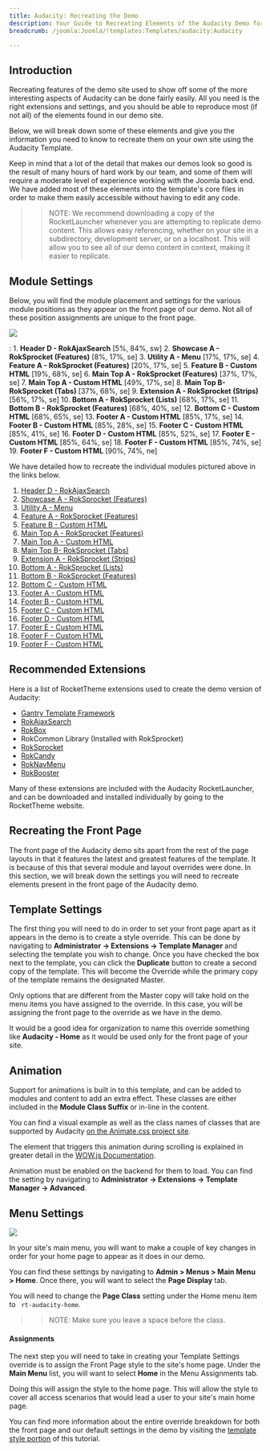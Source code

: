 ```yaml
---
title: Audacity: Recreating the Demo
description: Your Guide to Recreating Elements of the Audacity Demo for Joomla
breadcrumb: /joomla:Joomla/!templates:Templates/audacity:Audacity

---
```


Introduction
-----

Recreating features of the demo site used to show off some of the more interesting aspects of Audacity can be done fairly easily. All you need is the right extensions and settings, and you should be able to reproduce most (if not all) of the elements found in our demo site.

Below, we will break down some of these elements and give you the information you need to know to recreate them on your own site using the Audacity Template.

Keep in mind that a lot of the detail that makes our demos look so good is the result of many hours of hard work by our team, and some of them will require a moderate level of experience working with the Joomla back end. We have added most of these elements into the template's core files in order to make them easily accessible without having to edit any code.

>> NOTE: We recommend downloading a copy of the RocketLauncher whenever you are attempting to replicate demo content. This allows easy referencing, whether on your site in a subdirectory, development server, or on a localhost. This will allow you to see all of our demo content in context, making it easier to replicate.

Module Settings
-----

Below, you will find the module placement and settings for the various module positions as they appear on the front page of our demo. Not all of these position assignments are unique to the front page.

![](assets/audacity2.jpeg)

:   1. **Header D - RokAjaxSearch** [5%, 84%, sw]
    2. **Showcase A - RokSprocket (Features)** [8%, 17%, se]
    3. **Utility A - Menu** [17%, 17%, se]
    4. **Feature A - RokSprocket (Features)** [20%, 17%, se]
    5. **Feature B - Custom HTML** [19%, 68%, se]
    6. **Main Top A - RokSprocket (Features)** [37%, 17%, se]
    7. **Main Top A - Custom HTML** [49%, 17%, se]
    8. **Main Top B- RokSprocket (Tabs)** [37%, 68%, se]
    9. **Extension A - RokSprocket (Strips)** [56%, 17%, se]
    10. **Bottom A - RokSprocket (Lists)** [68%, 17%, se]
    11. **Bottom B - RokSprocket (Features)** [68%, 40%, se]
    12. **Bottom C - Custom HTML** [68%, 65%, se]
    13. **Footer A - Custom HTML** [85%, 17%, se]
    14. **Footer B - Custom HTML** [85%, 28%, se]
    15. **Footer C - Custom HTML** [85%, 41%, se]
    16. **Footer D - Custom HTML** [85%, 52%, se]
    17. **Footer E - Custom HTML** [85%, 64%, se]
    18. **Footer F - Custom HTML** [85%, 74%, se]
    19. **Footer F - Custom HTML** [90%, 74%, ne]

We have detailed how to recreate the individual modules pictured above in the links below.

1. [Header D - RokAjaxSearch](demo_module_1.md)
2. [Showcase A - RokSprocket (Features)](demo_module_2.md)
3. [Utility A - Menu](demo_module_3.md)
4. [Feature A - RokSprocket (Features)](demo_module_4.md)
5. [Feature B - Custom HTML](demo_module_5.md)
6. [Main Top A - RokSprocket (Features)](demo_module_6.md)
7. [Main Top A - Custom HTML](demo_module_7.md)
8. [Main Top B- RokSprocket (Tabs)](demo_module_8.md)
9. [Extension A - RokSprocket (Strips)](demo_module_9.md)
10. [Bottom A - RokSprocket (Lists)](demo_module_10.md)
11. [Bottom B - RokSprocket (Features)](demo_module_11.md)
12. [Bottom C - Custom HTML](demo_module_12.md)
13. [Footer A - Custom HTML](demo_module_13.md)
14. [Footer B - Custom HTML](demo_module_14.md)
15. [Footer C - Custom HTML](demo_module_15.md)
16. [Footer D - Custom HTML](demo_module_16.md)
17. [Footer E - Custom HTML](demo_module_17.md)
18. [Footer F - Custom HTML](demo_module_18.md)
19. [Footer F - Custom HTML](demo_module_19.md)

Recommended Extensions
-----

Here is a list of RocketTheme extensions used to create the demo version of Audacity:

* [Gantry Template Framework](http://gantry.org/downloads)
* [RokAjaxSearch](http://www.rockettheme.com/joomla/extensions/rokajaxsearch)
* [RokBox](http://www.rockettheme.com/joomla/extensions/rokbox)
* RokCommon Library (Installed with RokSprocket)
* [RokSprocket](http://www.rockettheme.com/joomla/extensions/roksprocket)
* [RokCandy](http://www.rockettheme.com/joomla/extensions/rokcandy)
* [RokNavMenu](http://www.rockettheme.com/joomla/extensions/roknavmenu)
* [RokBooster](http://www.rockettheme.com/joomla/extensions/rokbooster)

Many of these extensions are included with the Audacity RocketLauncher, and can be downloaded and installed individually by going to the RocketTheme website.

Recreating the Front Page
-----

The front page of the Audacity demo sits apart from the rest of the page layouts in that it features the latest and greatest features of the template. It is because of this that several module and layout overrides were done. In this section, we will break down the settings you will need to recreate elements present in the front page of the Audacity demo.

Template Settings
-----

The first thing you will need to do in order to set your front page apart as it appears in the demo is to create a style override. This can be done by navigating to **Administrator -> Extensions -> Template Manager** and selecting the template you wish to change.  Once you have checked the box next to the template, you can click the **Duplicate** button to create a second copy of the template. This will become the Override while the primary copy of the template remains the designated Master.

Only options that are different from the Master copy will take hold on the menu items you have assigned to the override. In this case, you will be assigning the front page to the override as we have in the demo.

It would be a good idea for organization to name this override something like **Audacity - Home** as it would be used only for the front page of your site.

Animation
-----

Support for animations is built in to this template, and can be added to modules and content to add an extra effect. These classes are either included in the **Module Class Suffix** or in-line in the content.

You can find a visual example as well as the class names of classes that are supported by Audacity [on the Animate.css project site](http://daneden.github.io/animate.css/).

The element that triggers this animation during scrolling is explained in greater detail in the [WOW.js Documentation](http://mynameismatthieu.com/WOW/docs.html).

Animation must be enabled on the backend for them to load. You can find the setting by navigating to **Administrator -> Extensions -> Template Manager -> Advanced**.

Menu Settings
-----

![](assets/menu_1.jpeg)

In your site's main menu, you will want to make a couple of key changes in order for your home page to appear as it does in our demo.

You can find these settings by navigating to **Admin > Menus > Main Menu > Home**. Once there, you will want to select the **Page Display** tab.

You will need to change the **Page Class** setting under the Home menu item to ` rt-audacity-home`.

>> NOTE: Make sure you leave a space before the class.

#### Assignments

The next step you will need to take in creating your Template Settings override is to assign the Front Page style to the site's home page. Under the **Main Menu** list, you will want to select **Home** in the Menu Assignments tab.

Doing this will assign the style to the home page. This will allow the style to cover all access scenarios that would lead a user to your site's main home page.

You can find more information about the entire override breakdown for both the front page and our default settings in the demo by visiting the [template style portion](demo_override.md) of this tutorial.
